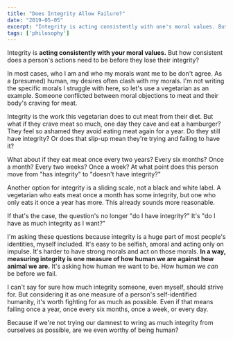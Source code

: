 ```yaml
---
title: "Does Integrity Allow Failure?"
date: "2019-05-05"
excerpt: "Integrity is acting consistently with one's moral values. But when are we just trying, and failing, to have integrity?"
tags: ['philosophy']
---
```


Integrity is **acting consistently with your moral values.** But how consistent does a person's actions need to be before they lose their integrity?

In most cases, who I am and who my morals want me to be don't agree. As a (presumed) human, my desires often clash with my morals. I'm not writing the specific morals I struggle with here, so let's use a vegetarian as an example. Someone conflicted between moral objections to meat and their body's craving for meat.

Integrity is the work this vegetarian does to cut meat from their diet. But what if they crave meat so much, one day they cave and eat a hamburger? They feel so ashamed they avoid eating meat again for a year. Do they still have integrity? Or does that slip-up mean they're trying and failing to have it?

What about if they eat meat once every two years? Every six months? Once a month? Every two weeks? Once a week? At what point does this person move from "has integrity" to "doesn't have integrity?"

Another option for integrity is a sliding scale, not a black and white label. A vegetarian who eats meat once a month has some integrity, but one who only eats it once a year has more. This already sounds more reasonable.

If that's the case, the question's no longer "do I have integrity?" It's "do I have as much integrity as I want?"

I'm asking these questions because integrity is a huge part of most people's identities, myself included. It's easy to be selfish, amoral and acting only on impulse. It's harder to have strong morals and act on those morals. **In a way, measuring integrity is one measure of how human we are against how animal we are.** It's asking how human we want to be. How human we _can_ be before we fail.

I can't say for sure how much integrity someone, even myself, should strive for. But considering it as one measure of a person's self-identified humanity, it's worth fighting for as much as possible. Even if that means failing once a year, once every six months, once a week, or every day.

Because if we're not trying our damnest to wring as much integrity from ourselves as possible, are we even worthy of being human?

